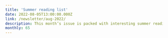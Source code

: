 ```yaml
---
title: 'Summer reading list'
date: 2022-08-05T13:00:00.000Z
link: /newsletter/aug-2022/
description: This month’s issue is packed with interesting summer reading. Want to learn how to automate integrations with HPE GreenLake and build a Kubernetes cluster from scratch on HPE GreenLake using Terraform? How about authenticating users with single sign-on using Azure AD? We’ve got you covered.
monthly: 65
---
```

